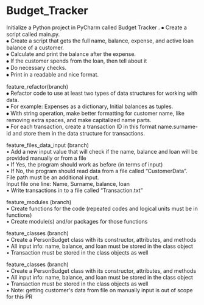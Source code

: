 # Budget_Tracker  

Initialize a Python project in PyCharm called Budget Tracker  .
⦁	Create a script called main.py.  
⦁	Create a script that gets the full name, balance, expense, and active loan balance of a customer.  
⦁	Calculate and print the balance after the expense.  
⦁	If the customer spends from the loan, then tell about it  
⦁	Do necessary checks.  
⦁	Print in a readable and nice format.  

feature_refactor(branch)  
⦁	Refactor code to use at least two types of data structures for working with data.  
⦁	For example: Expenses as a dictionary, Initial balances as tuples.  
⦁	With string operation, make better formatting for customer name, like removing extra spaces, and make capitalized name parts.  
⦁	For each transaction, create a transaction ID in this format name.surname-id and store them in the data structure for transactions.  

feature_files_data_input (branch)  
• Add a new input value that will check if the name, balance and loan will be provided manually or from a file  
•  If Yes, the program should work as before (in terms of input)  
•  If No, the program should read data from a file called “CustomerData”.    
   File path must be an additional input.  
   Input file one line: Name, Surname, balance, loan  
•  Write transactions in to a file called “Transaction.txt”  

feature_modules (branch)  
• Create functions for the code (repeated codes and logical units must be in functions)  
• Create module(s) and/or packages for those functions  

feature_classes (branch)  
• Create a PersonBudget class with its constructor, attributes, and methods  
• All input info: name, balance, and loan must be stored in the class object  
• Transaction must be stored in the class objects as well  

feature_classes (branch)  
• Create a PersonBudget class with its constructor, attributes, and methods  
• All input info: name, balance, and loan must be stored in the class object  
• Transaction must be stored in the class objects as well  
• Note: getting customer's data from file on manually input is out of scope for this PR  
